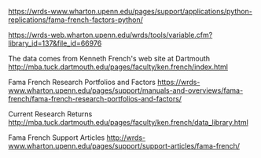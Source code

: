 https://wrds-www.wharton.upenn.edu/pages/support/applications/python-replications/fama-french-factors-python/

https://wrds-web.wharton.upenn.edu/wrds/tools/variable.cfm?library_id=137&file_id=66976

The data comes from Kenneth French's web site at Dartmouth
http://mba.tuck.dartmouth.edu/pages/faculty/ken.french/index.html

Fama French Research Portfolios and Factors
https://wrds-www.wharton.upenn.edu/pages/support/manuals-and-overviews/fama-french/fama-french-research-portfolios-and-factors/

Current Research Returns
http://mba.tuck.dartmouth.edu/pages/faculty/ken.french/data_library.html

Fama French Support Articles
http://wrds-www.wharton.upenn.edu/pages/support/support-articles/fama-french/
